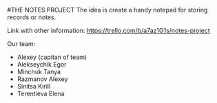 #THE NOTES PROJECT
The idea is create a handy notepad for storing records or notes.

Link with other information: https://trello.com/b/a7az1G1s/notes-project

Our team:
 * Alexey (capitan of team)
 * Alekseychik Egor
 * Minchuk Tanya
 * Razmanov Alexey
 * Sinitsa Kirill
 * Terentieva Elena